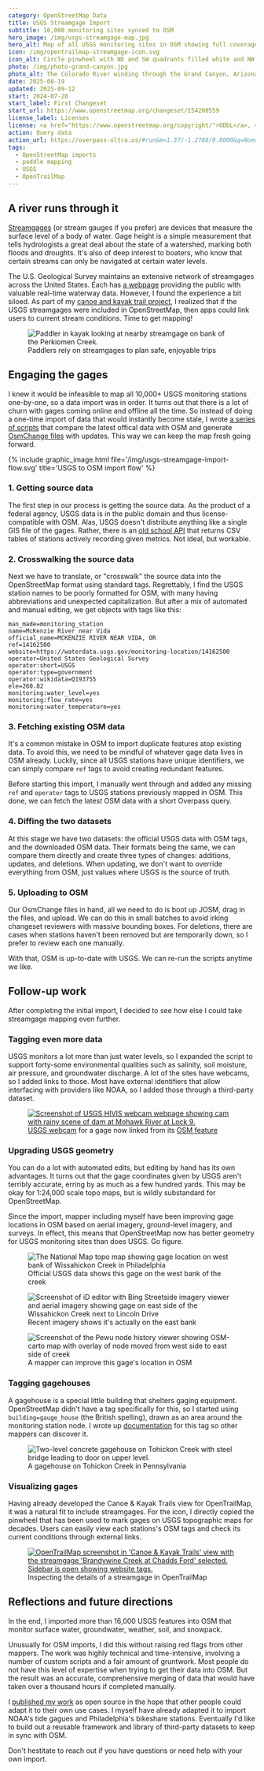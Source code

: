 ```yaml
---
category: OpenStreetMap Data
title: USGS Streamgage Import
subtitle: 16,000 monitoring sites synced to OSM
hero_image: /img/usgs-streamgage-map.jpg
hero_alt: Map of all USGS monitoring sites in OSM showing full coverage in contiguous US, Alaska, Hawaii, Puerto Rico, Virgin Islands, and Pacific territories.
icon: /img/opentrailmap-streamgage-icon.svg
icon_alt: Circle pinwheel with NE and SW quadrants filled white and NW and NW quadrants black. 
photo: /img/photo-grand-canyon.jpg
photo_alt: The Colorado River winding through the Grand Canyon, Arizona
date: 2025-08-19
updated: 2025-09-12
start: 2024-07-20
start_label: First Changeset
start_url: https://www.openstreetmap.org/changeset/154200559
license_label: Licenses
license: <a href="https://www.openstreetmap.org/copyright/">ODbL</a>, <a href="https://github.com/waysidemapping/usgs-to-osm/blob/main/LICENSE.md">ISC</a>
action: Query data
action_url: https://overpass-ultra.us/#run&m=1.37/-1.2788/0.0000&q=NoewrgLgXAVgziAdgXWBAlgWwKbmgNgAZkBuAKERABNtgAiTAQ0QH0ma6BeBpdCEAE7pEAcxZwIjDEjqo6IAA7YBUwVzoBVRH2xUABAGVJEbHD0BxXABsQI9AGNGVw2AEA3bAE9Z9AdgBmsuR4eiK4mCRAA
tags:
  - OpenStreetMap imports
  - paddle mapping
  - USGS
  - OpenTrailMap
---
```

## A river runs through it
[Streamgages](https://en.wikipedia.org/wiki/Stream_gauge) (or stream gauges if you prefer) are devices that measure the surface level of a body of water. Gage height is a simple measurement that tells hydrologists a great deal about the state of a watershed, marking both floods and droughts. It's also of deep interest to boaters, who know that certain streams can only be navigated at certain water levels.

The U.S. Geological Survey maintains an extensive network of streamgages across the United States. Each has [a webpage](https://waterdata.usgs.gov/monitoring-location/USGS-08279500/) providing the public with valuable real-time waterway data. However, I found the experience a bit siloed. As part of my [canoe and kayak trail project](/projects/water-trails/), I realized that if the USGS streamgages were included in OpenStreetMap, then apps could link users to current stream conditions. Time to get mapping!

<figure>
    <img alt="Paddler in kayak looking at nearby streamgage on bank of the Perkiomen Creek." src="/img/usgs-streamgage-paddler.jpg"/>
    <figcaption>Paddlers rely on streamgages to plan safe, enjoyable trips</figcaption>
</figure>

## Engaging the gages

I knew it would be infeasible to map all 10,000+ USGS monitoring stations one-by-one, so a data import was in order. It turns out that there is a lot of churn with gages coming online and offline all the time. So instead of doing a one-time import of data that would instantly become stale, I wrote [a series of scripts](https://github.com/waysidemapping/usgs-to-osm) that compare the latest offical data with OSM and generate [OsmChange files](https://wiki.openstreetmap.org/wiki/OsmChange) with updates. This way we can keep the map fresh going forward.

{% include graphic_image.html file='/img/usgs-streamgage-import-flow.svg' title='USGS to OSM import flow' %}

### 1. Getting source data

The first step in our process is getting the source data. As the product of a federal agency, USGS data is in the public domain and thus license-compatible with OSM. Alas, USGS doesn't distribute anything like a single GIS file of the gages. Rather, there is an [old school API](https://nwis.waterdata.usgs.gov/nwis/current) that returns CSV tables of stations actively recording given metrics. Not ideal, but workable.

### 2. Crosswalking the source data

Next we have to translate, or "crosswalk" the source data into the OpenStreetMap format using standard tags. Regrettably, I find the USGS station names to be poorly formatted for OSM, with many having abbreviations and unexpected capitalization. But after a mix of automated and manual editing, we get objects with tags like this:

```
man_made=monitoring_station
name=McKenzie River near Vida
official_name=MCKENZIE RIVER NEAR VIDA, OR
ref=14162500
website=https://waterdata.usgs.gov/monitoring-location/14162500
operator=United States Geological Survey
operator:short=USGS
operator:type=government
operator:wikidata=Q193755
ele=260.82
monitoring:water_level=yes
monitoring:flow_rate=yes
monitoring:water_temperature=yes
```

### 3. Fetching existing OSM data

It's a common mistake in OSM to import duplicate features atop existing data. To avoid this, we need to be mindful of whatever gage data lives in OSM already. Luckily, since all USGS stations have unique identifiers, we can simply compare `ref` tags to avoid creating redundant features.

Before starting this import, I manually went through and added any missing `ref` and `operator` tags to USGS stations previously mapped in OSM. This done, we can fetch the latest OSM data with a short Overpass query.

### 4. Diffing the two datasets

At this stage we have two datasets: the official USGS data with OSM tags, and the downloaded OSM data. Their formats being the same, we can compare them directly and create three types of changes: additions, updates, and deletions. When updating, we don't want to override everything from OSM, just values where USGS is the source of truth.

### 5. Uploading to OSM

Our OsmChange files in hand, all we need to do is boot up JOSM, drag in the files, and upload. We can do this in small batches to avoid irking changeset reviewers with massive bounding boxes. For deletions, there are cases when stations haven't been removed but are temporarily down, so I prefer to review each one manually.

With that, OSM is up-to-date with USGS. We can re-run the scripts anytime we like.

## Follow-up work

After completing the initial import, I decided to see how else I could take streamgage mapping even further.

### Tagging even more data

USGS monitors a lot more than just water levels, so I expanded the script to support forty-some environmental qualities such as salinity, soil moisture, air pressure, and groundwater discharge. A lot of the sites have webcams, so I added links to those. Most have external identifiers that allow interfacing with providers like NOAA, so I added those through a third-party dataset.

<figure>
    <a href="https://apps.usgs.gov/hivis/camera/NY_MOHAWK_RIVER_AT_LOCK_9_AT_ROTTERDAM_JUNCTION_HOME_VIEW"><img alt="Screenshot of USGS HIVIS webcam webpage showing cam with rainy scene of dam at Mohawk River at Lock 9." src="/img/usgs-streamgage-webcam.jpg"/></a>
    <figcaption><a href="https://apps.usgs.gov/hivis/camera/NY_MOHAWK_RIVER_AT_LOCK_9_AT_ROTTERDAM_JUNCTION_HOME_VIEW">USGS webcam</a> for a gage now linked from its <a href="https://www.openstreetmap.org/node/12080242758">OSM feature</a></figcaption>
</figure>

### Upgrading USGS geometry

You can do a lot with automated edits, but editing by hand has its own advantages. It turns out that the gage coordinates given by USGS aren't terribly accurate, erring by as much as a few hundred yards. This may be okay for 1:24,000 scale topo maps, but is wildly substandard for OpenStreetMap.

Since the import, mapper including myself have been improving gage locations in OSM based on aerial imagery, ground-level imagery, and surveys. In effect, this means that OpenStreetMap now has better geometry for USGS monitoring sites than does USGS. Go figure.

<figure>
    <img alt="The National Map topo map showing gage location on west bank of Wissahickon Creek in Philadelphia" src="/img/usgs-streamgage-wiss-tnm.jpg"/>
    <figcaption>Official USGS data shows this gage on the west bank of the creek</figcaption>
</figure>

<figure>
    <img alt="Screenshot of iD editor with Bing Streetside imagery viewer and aerial imagery showing gage on east side of the Wissahickon Creek next to Lincoln Drive" src="/img/usgs-streamgage-wiss-id.jpg"/>
    <figcaption>Recent imagery shows it's actually on the east bank</figcaption>
</figure>

<figure>
    <img alt="Screenshot of the Pewu node history viewer showing OSM-carto map with overlay of node moved from west side to east side of creek" src="/img/usgs-streamgage-wiss-change.jpg"/>
    <figcaption>A mapper can improve this gage's location in OSM</figcaption>
</figure>

### Tagging gagehouses

A gagehouse is a special little building that shelters gaging equipment. OpenStreetMap didn't have a tag specifically for this, so I started using `building=gauge_house` (the British spelling), drawn as an area around the monitoring station node. I wrote up [documentation](https://wiki.openstreetmap.org/wiki/Tag:building%3Dgauge_house) for this tag so other mappers can discover it.

<figure>
    <img alt="Two-level concrete gagehouse on Tohickon Creek with steel bridge leading to door on upper level." src="/img/usgs-streamgage-gagehouse.jpg"/>
    <figcaption>A gagehouse on Tohickon Creek in Pennsylvania</figcaption>
</figure>

### Visualizing gages

Having already developed the Canoe & Kayak Trails view for OpenTrailMap, it was a natural fit to include streamgages. For the icon, I directly copied the pinwheel that has been used to mark gages on USGS topographic maps for decades. Users can easily view each stations's OSM tags and check its current conditions through external links.

<figure>
    <a href="https://opentrailmap.us/#map=14.86/39.87038/-75.59599"><img alt="OpenTrailMap screenshot in 'Canoe & Kayak Trails' view with the streamgage 'Brandywine Creek at Chadds Ford' selected. Sidebar is open showing website tags." src="/img/usgs-streamgage-otm-screenie.jpg"/></a>
    <figcaption>Inspecting the details of a streamgage in OpenTrailMap</figcaption>
</figure>

## Reflections and future directions

In the end, I imported more than 16,000 USGS features into OSM that monitor surface water, groundwater, weather, soil, and snowpack.

Unusually for OSM imports, I did this without raising red flags from other mappers. The work was highly technical and time-intensive, involving a number of custom scripts and a fair amount of gruntwork. Most people do not have this level of expertise when trying to get their data into OSM. But the result was an accurate, comprehensive merging of data that would have taken over a thousand hours if completed manually.

I [published my work](https://github.com/waysidemapping/usgs-to-osm) as open source in the hope that other people could adapt it to their own use cases. I myself have already adapted it to import NOAA's tide gagues and Philadelphia's bikeshare stations. Eventually I'd like to build out a reusable framework and library of third-party datasets to keep in sync with OSM.

Don't hestitate to reach out if you have questions or need help with your own import.
